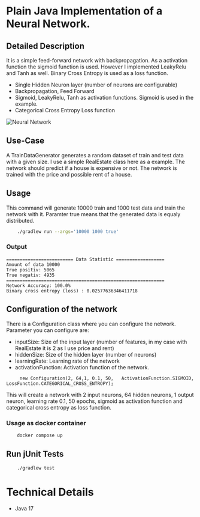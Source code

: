 # Plain Java Implementation of a Neural Network.

## Detailed Description

It is a simple feed-forward network with backpropagation. As a activation function the sigmoid function is used. However I implemented LeakyRelu and Tanh as well. Binary Cross Entropy is used as a loss function.

 * Single Hidden Neuron layer (number of neurons are configurable)
 * Backpropagation, Feed Forward
 * Sigmoid, LeakyRelu, Tanh as activation functions. Sigmoid is used in the example.
 * Categorical Cross Entropy Loss function

 ![Neural Network](https://upload.wikimedia.org/wikipedia/commons/9/99/Neural_network_example.svg)


## Use-Case

A TrainDataGenerator generates a random dataset of train and test data with a given size. I use a simple RealEstate class here as a example. The network should predict if a house is expensive or not. The network is trained with the price and possible rent of a house. 

## Usage
This command will generate 10000 train and 1000 test data and train the network with it. Paramter true means that the generated data is equaly distributed.
```bash 
    ./gradlew run --args='10000 1000 true'
``` 

### Output
    ========================= Data Statistic ==================
    Amount of data 10000
    True positiv: 5065
    True negativ: 4935
    ===========================================================
    Network Accuracy: 100.0%
    Binary cross entropy (loss) : 0.02577636346411718

## Configuration of the network

There is a Configuration class where you can configure the network. Parameter you can configure are:

   * inputSize: Size of the input layer (number of features, in my case with RealEstate it is 2 as I use price and rent)
   * hiddenSize: Size of the hidden layer (number of neurons)
   * learningRate: Learning rate of the network
   * activationFunction: Activation function of the network.

```example
     new Configuration(2, 64,1, 0.1, 50,   ActivationFunction.SIGMOID, LossFunction.CATEGORICAL_CROSS_ENTROPY);
```
This will create a network with 2 input neurons, 64 hidden neurons, 1 output neuron, learning rate 0.1, 50 epochs, sigmoid as activation function and categorical cross entropy as loss function.


### Usage as docker container
    
```bash
    docker compose up
```

## Run jUnit Tests

```bash 
    ./gradlew test
```


# Technical Details

* Java 17
